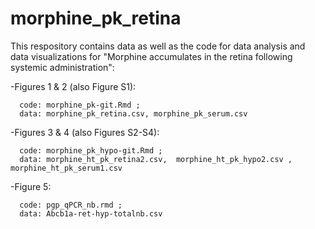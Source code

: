 # morphine_pk_retina
This respository contains data as well as the code for data analysis and data visualizations for "Morphine accumulates in the retina following systemic administration":

-Figures 1 & 2 (also Figure S1):

      code: morphine_pk-git.Rmd ;
      data: morphine_pk_retina.csv, morphine_pk_serum.csv

-Figures 3 & 4 (also Figures S2-S4):

      code: morphine_pk_hypo-git.Rmd ;
      data: morphine_ht_pk_retina2.csv,  morphine_ht_pk_hypo2.csv , morphine_ht_pk_serum1.csv

-Figure 5: 

      code: pgp_qPCR_nb.rmd ;
      data: Abcb1a-ret-hyp-totalnb.csv
